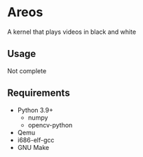# Areos

A kernel that plays videos in black and white

## Usage

Not complete

## Requirements

- Python 3.9+
  - numpy
  - opencv-python
- Qemu
- i686-elf-gcc
- GNU Make
